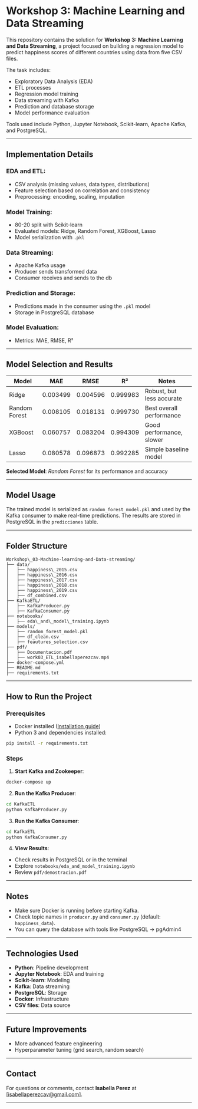 # Workshop 3: Machine Learning and Data Streaming


This repository contains the solution for **Workshop 3: Machine Learning and Data Streaming**, a project focused on building a regression model to predict happiness scores of different countries using data from five CSV files.

The task includes:

* Exploratory Data Analysis (EDA)
* ETL processes
* Regression model training
* Data streaming with Kafka
* Prediction and database storage
* Model performance evaluation

Tools used include Python, Jupyter Notebook, Scikit-learn, Apache Kafka, and PostgreSQL.

---

## Implementation Details

### EDA and ETL:

* CSV analysis (missing values, data types, distributions)
* Feature selection based on correlation and consistency
* Preprocessing: encoding, scaling, imputation

### Model Training:

* 80-20 split with Scikit-learn
* Evaluated models: Ridge, Random Forest, XGBoost, Lasso
* Model serialization with `.pkl`

### Data Streaming:

* Apache Kafka usage
* Producer sends transformed data
* Consumer receives and sends to the db

### Prediction and Storage:

* Predictions made in the consumer using the `.pkl` model
* Storage in PostgreSQL database

### Model Evaluation:

* Metrics: MAE, RMSE, R²

---

## Model Selection and Results

| Model         | MAE      | RMSE     | R²       | Notes                     |
| ------------- | -------- | -------- | -------- | ------------------------- |
| Ridge         | 0.003499 | 0.004596 | 0.999983 | Robust, but less accurate |
| Random Forest | 0.008105 | 0.018131 | 0.999730 | Best overall performance  |
| XGBoost       | 0.060757 | 0.083204 | 0.994309 | Good performance, slower  |
| Lasso         | 0.080578 | 0.096873 | 0.992285 | Simple baseline model     |

**Selected Model**: *Random Forest* for its performance and accuracy

---

## Model Usage

The trained model is serialized as `random_forest_model.pkl` and used by the Kafka consumer to make real-time predictions. The results are stored in PostgreSQL in the `predicciones` table.

---

## Folder Structure

```
Workshop\_03-Machine-learning-and-Data-streaming/
├── data/
│   ├── happiness\_2015.csv
│   ├── happiness\_2016.csv
│   ├── happiness\_2017.csv
│   ├── happiness\_2018.csv
│   ├── happiness\_2019.csv
│   ├── df_combined.csv
├── KafkaETL/
│   ├── KafkaProducer.py
│   ├── KafkaConsumer.py
├── notebooks/
│   ├── eda\_and\_model\_training.ipynb
├── models/
│   ├── random_forest_model.pkl
│   ├── df_clean.csv
│   ├── feautures_selection.csv
├── pdf/
│   ├── Documentacion.pdf
│   ├── work03_ETL_isabellaperezcav.mp4
├── docker-compose.yml
├── README.md
├── requirements.txt
```

---

## How to Run the Project

### Prerequisites

* Docker installed ([Installation guide](https://docs.docker.com/get-docker/))
* Python 3 and dependencies installed:

```bash
pip install -r requirements.txt
```

### Steps

1. **Start Kafka and Zookeeper**:

```bash
docker-compose up
```

2. **Run the Kafka Producer**:

```bash
cd KafkaETL
python KafkaProducer.py
```

3. **Run the Kafka Consumer**:

```bash
cd KafkaETL
python KafkaConsumer.py
```

4. **View Results**:

* Check results in PostgreSQL or in the terminal
* Explore `notebooks/eda_and_model_training.ipynb`
* Review `pdf/demostracion.pdf`

---

## Notes

* Make sure Docker is running before starting Kafka.
* Check topic names in `producer.py` and `consumer.py` (default: `happiness_data`).
* You can query the database with tools like PostgreSQL -> pgAdmin4

---

## Technologies Used

* **Python**: Pipeline development
* **Jupyter Notebook**: EDA and training
* **Scikit-learn**: Modeling
* **Kafka**: Data streaming
* **PostgreSQL**: Storage
* **Docker**: Infrastructure
* **CSV files**: Data source

---

## Future Improvements

* More advanced feature engineering
* Hyperparameter tuning (grid search, random search)

---

## Contact

For questions or comments, contact **Isabella Perez** at \[[isabellaperezcav@gmail.com](mailto:isabellaperezcav@gmail.com)].

---
